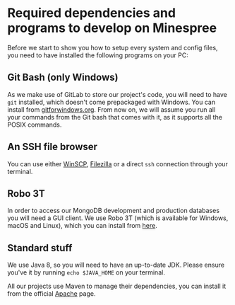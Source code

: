 # Required dependencies and programs to develop on Minespree

Before we start to show you how to setup every system and config files, you need to have installed the following programs on your PC:

## Git Bash (only Windows)

As we make use of GitLab to store our project's code, you will need to have `git` installed, which doesn't come prepackaged with Windows. You can install from [gitforwindows.org](http://gitforwindows.org/). From now on, we will assume you run all your commands from the Git bash that comes with it, as it supports all the POSIX commands.

## An SSH file browser

You can use either [WinSCP](https://winscp.net/eng/download.php), [Filezilla](https://filezilla-project.org/) or a direct `ssh` connection through your terminal.

## Robo 3T

In order to access our MongoDB development and production databases you will need a GUI client. We use Robo 3T (which is available for Windows, macOS and Linux), which you can install from [here](https://robomongo.org/).

## Standard stuff

We use Java 8, so you will need to have an up-to-date JDK. Please ensure you've it by running `echo $JAVA_HOME` on your terminal.

All our projects use Maven to manage their dependencies, you can install it from the official [Apache](https://maven.apache.org/) page.
